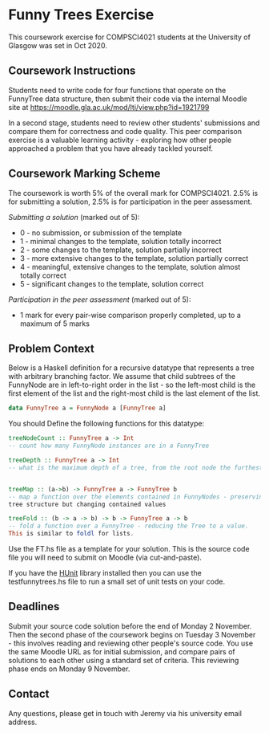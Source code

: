 # Funny Trees Exercise

This coursework exercise for COMPSCI4021 students at the University of Glasgow was set in Oct 2020.

## Coursework Instructions

Students need to write code for four functions that operate on the FunnyTree data structure, then submit their code via the internal Moodle site at https://moodle.gla.ac.uk/mod/lti/view.php?id=1921799

In a second stage, students need to review other students' submissions and compare them for correctness and code quality. This peer comparison exercise is a valuable learning activity - exploring how other people approached a problem that you have already tackled yourself.

## Coursework Marking Scheme

The coursework is worth 5% of the overall mark for COMPSCI4021. 2.5% is for submitting a solution, 2.5% is for participation in the peer assessment.

_Submitting a solution_ (marked out of 5):
 * 0 - no submission, or submission of the template
 * 1 - minimal changes to the template, solution totally incorrect
 * 2 - some changes to the template, solution partially incorrect
 * 3 - more extensive changes to the template, solution partially correct
 * 4 - meaningful, extensive changes to the template, solution almost totally correct
 * 5 - significant changes to the template, solution correct

_Participation in the peer assessment_ (marked out of 5):
 * 1 mark for every pair-wise comparison properly completed, up to a maximum of 5 marks


## Problem Context

Below is a Haskell definition for a recursive datatype that represents a tree with arbitrary branching factor. We assume that child subtrees of the FunnyNode are in left-to-right order in the list - so the left-most child is the first element of the list and the right-most child is the last element of the list.

```haskell
data FunnyTree a = FunnyNode a [FunnyTree a]
```

You should Define the following functions for this datatype:

``` haskell
treeNodeCount :: FunnyTree a -> Int
-- count how many FunnyNode instances are in a FunnyTree

treeDepth :: FunnyTree a -> Int
-- what is the maximum depth of a tree, from the root node the furthest node with no children? Depth is a count of the number of FunnyNode instances on a path from the root to a node with no children. So the minimum depth of a FunnyTree will be 1.


treeMap :: (a->b) -> FunnyTree a -> FunnyTree b
-- map a function over the elements contained in FunnyNodes - preserving
tree structure but changing contained values

treeFold :: (b -> a -> b) -> b -> FunnyTree a -> b
-- fold a function over a FunnyTree - reducing the Tree to a value.
This is similar to foldl for lists.
```

Use the FT.hs file as a template for your solution. This is the source code file you will need to submit on Moodle (via cut-and-paste).

If you have the [HUnit](https://hackage.haskell.org/package/HUnit) library installed then you can use the testfunnytrees.hs file to run a small set of unit tests on your code.


## Deadlines

Submit your source code solution before the end of Monday 2 November. Then the second phase of the coursework begins on Tuesday 3 November - this involves reading and reviewing other people's source code. You use the same Moodle URL as for initial submission, and compare pairs of solutions to each other using a standard set of criteria. This reviewing phase ends on Monday 9 November.

## Contact

Any questions, please get in touch with Jeremy via his university email address.